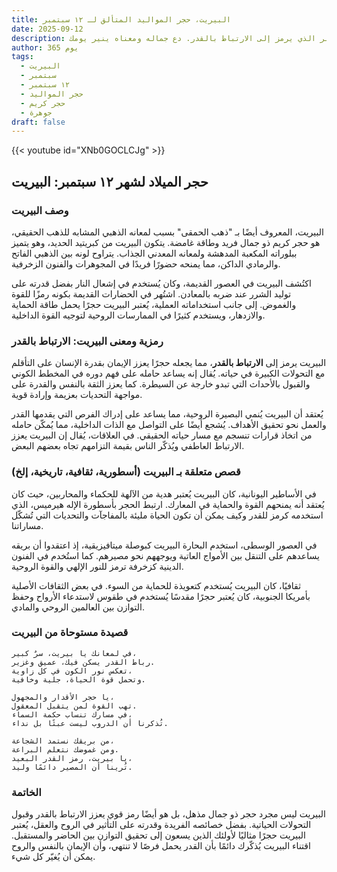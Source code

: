 ```yaml
---
title: البيريت، حجر المواليد المتألق لـ ١٢ سبتمبر
date: 2025-09-12
description: اشعر بأهمية البيريت، حجر المواليد لـ ١٢ سبتمبر الذي يرمز إلى الارتباط بالقدر. دع جماله ومعناه ينير يومك.
author: 365 يوم
tags:
  - البيريت
  - سبتمبر
  - ١٢ سبتمبر
  - حجر المواليد
  - حجر كريم
  - جوهرة
draft: false
---
```


{{< youtube id="XNb0GOCLCJg" >}}

## حجر الميلاد لشهر ١٢ سبتمبر: البيريت

### وصف البيريت

البيريت، المعروف أيضًا بـ "ذهب الحمقى" بسبب لمعانه الذهبي المشابه للذهب الحقيقي، هو حجر كريم ذو جمال فريد وطاقة غامضة. يتكون البيريت من كبريتيد الحديد، وهو يتميز ببلوراته المكعبة المدهشة ولمعانه المعدني الجذاب. يتراوح لونه بين الذهبي الفاتح والرمادي الداكن، مما يمنحه حضورًا فريدًا في المجوهرات والفنون الزخرفية.

اكتُشف البيريت في العصور القديمة، وكان يُستخدم في إشعال النار بفضل قدرته على توليد الشرر عند ضربه بالمعادن. اشتُهر في الحضارات القديمة بكونه رمزًا للقوة والغموض. إلى جانب استخداماته العملية، يُعتبر البيريت حجرًا يحمل طاقة الحماية والازدهار، ويستخدم كثيرًا في الممارسات الروحية لتوجيه القوة الداخلية.

### رمزية ومعنى البيريت: الارتباط بالقدر

البيريت يرمز إلى **الارتباط بالقدر**، مما يجعله حجرًا يعزز الإيمان بقدرة الإنسان على التأقلم مع التحولات الكبيرة في حياته. يُقال إنه يساعد حامله على فهم دوره في المخطط الكوني والقبول بالأحداث التي تبدو خارجة عن السيطرة. كما يعزز الثقة بالنفس والقدرة على مواجهة التحديات بعزيمة وإرادة قوية.

يُعتقد أن البيريت يُنمي البصيرة الروحية، مما يساعد على إدراك الفرص التي يقدمها القدر والعمل نحو تحقيق الأهداف. يُشجع أيضًا على التواصل مع الذات الداخلية، مما يُمكّن حامله من اتخاذ قرارات تنسجم مع مسار حياته الحقيقي. في العلاقات، يُقال إن البيريت يعزز الارتباط العاطفي ويُذكّر الناس بقيمة التزامهم تجاه بعضهم البعض.

### قصص متعلقة بـ البيريت (أسطورية، ثقافية، تاريخية، إلخ)

في الأساطير اليونانية، كان البيريت يُعتبر هدية من الآلهة للحكماء والمحاربين، حيث كان يُعتقد أنه يمنحهم القوة والحماية في المعارك. ارتبط الحجر بأسطورة الإله هيرميس، الذي استخدمه كرمز للقدر وكيف يمكن أن تكون الحياة مليئة بالمفاجآت والتحديات التي تُشكّل مساراتنا.

في العصور الوسطى، استخدم البحارة البيريت كبوصلة ميتافيزيقية، إذ اعتقدوا أن بريقه يساعدهم على التنقل بين الأمواج العاتية ويوجههم نحو مصيرهم. كما استُخدم في الفنون الدينية كزخرفة ترمز للنور الإلهي والقوة الروحية.

ثقافيًا، كان البيريت يُستخدم كتعويذة للحماية من السوء. في بعض الثقافات الأصلية بأمريكا الجنوبية، كان يُعتبر حجرًا مقدسًا يُستخدم في طقوس لاستدعاء الأرواح وحفظ التوازن بين العالمين الروحي والمادي.

### قصيدة مستوحاة من البيريت

```
في لمعانك يا بيريت، سرٌ كبير،  
رباط القدر يسكن فيك، عميق وغزير.  
تعكس نور الكون في كل زاوية،  
وتحمل قوة الحياة، جلية وخافية.  

يا حجر الأقدار والمجهول،  
تهب القوة لمن يتقبل المعقول.  
في مسارك تنساب حكمة السماء،  
تُذكرنا أن الدروب ليست عبثًا بل نداء.  

من بريقك نستمد الشجاعة،  
ومن غموضك نتعلم البراعة.  
يا بيريت، رمز القدر البعيد،  
تُرينا أن المصير دائمًا وليد.
```

### الخاتمة

البيريت ليس مجرد حجر ذو جمال مذهل، بل هو أيضًا رمز قوي يعزز الارتباط بالقدر وقبول التحولات الحياتية. بفضل خصائصه الفريدة وقدرته على التأثير في الروح والعقل، يُعتبر البيريت حجرًا مثاليًا لأولئك الذين يسعون إلى تحقيق التوازن بين الحاضر والمستقبل. اقتناء البيريت يُذكّرك دائمًا بأن القدر يحمل فرصًا لا تنتهي، وأن الإيمان بالنفس والروح يمكن أن يُغيّر كل شيء.